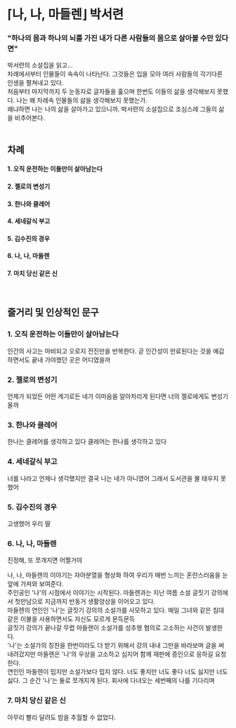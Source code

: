 # ⌈나, 나, 마들렌⌋  박서련
### "하나의 몸과 하나의 뇌를 가진 내가 다른 사람들의 몸으로 살아볼 수만 있다면"

박서련의 소설집을 읽고... <br>
차례에서부터 인물들이 속속이 나타난다. 그것들은 입을 모아 여러 사람들의 각기다른 인생을 펼쳐내고 있다. <br>
처음부터 마지막까지 두 눈동자로 글자들을 훑으며 한번도 이들의 삶을 생각해보지 못했다. 나는 왜 차례속 인물들의 삶을 생각해보지 못했는가. <br>
왜냐하면 나는 나의 삶을 살아가고 있으니까. 박서련의 소설집으로 조심스레 그들의 삶을 비추어본다. <br> <br>

## 차례 <br>
#### 1. 오직 운전하는 이들만이 살아남는다 <br>
#### 2. 젤로의 변성기 <br>
#### 3. 한나와 클레어 <br>
#### 4. 세네갈식 부고 <br>
#### 5. 김수진의 경우 <br>
#### 6. 나, 나, 마들렌 <br>
#### 7. 마치 당신 같은 신 <br> <br> <br> 


## 줄거리 및 인상적인 문구

### 1. 오직 운전하는 이들만이 살아남는다
 인간의 사고는 마비되고 오로지 전진만을 반복한다. 곧 인간성이 만료된다는 것을 예감하면서도 끝내 가야했던 곳은 어디였을까 <br>

### 2. 젤로의 변성기
언제가 되었든 어떤 계기로든 네가 이마음을 알아차리게 된다면 너의 젤로에게도 변성기올까 <br>

### 3. 한나와 클레어
한나는 클레어를 생각하고 있다 클레어는 한나를 생각하고 있다 <br>

### 4. 세네갈식 부고
너를 나라고 언제나 생각했지만 결국 나는 네가 아니였어 그래서 도서관을 불 태우지 못했어 <br>

### 5. 김수진의 경우
고생했어 우리 딸 <br>

### 6. 나, 나, 마들렌
진정해, 또 쪼개지면 어쩔거야

나, 나, 마들렌의 이야기는 자아분열을 형상화 하여 우리가 매번 느끼는 혼란스러움을 눈 앞에 가져와 보여준다. <br>
주인공인 '나'의 시점에서 이야기는 시작된다. 마들렌과는 지난 여름 소설 글짓기 강의에서 첫만남으로 지금까지 반동거 생활양상을 이어오고 있다. <br>
마들렌의 연인인 '나'는 글짓기 강의의 소설가를  사모하고 있다. 매일 그녀와 같은 침대 같은 이불을 사용하면서도 자신도 모르게 문득문득 <br>
글짓기 강의가 끝나갈 무렵 마들렌이 소설가를 성추행 혐의로 고소하는 사건이 발생한다. <br>
'나'는 소설가의 칭찬을 한번이라도 더 받기 위해서 강의 내내 그만을 바라보며 글을 써내려갔지만 마들렌은 '나'의 우상을 고소하고 심지어 함께 재판에 증인으로 응하길 요청한다. <br>
연인인 마들렌이 밉지만 소설가보다 밉지 않다. 너도 좋지만 너도 좋다 너도 싫지만 너도 싫다. 그 순간 '나'는 둘로 쪼개지게 된다. 회사에 다녀오는 세번째의 나를 기다리며 <br>


### 7. 마치 당신 같은 신
아무리 빨리 달려도 밤을 추월할 수 없었다.
